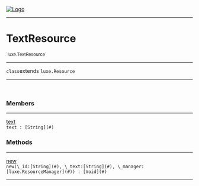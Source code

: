 
[![Logo](../../images/logo.png)](../../api/index.html)

---



<h1>TextResource</h1>
<small>`luxe.TextResource`</small>



---

`class`extends <code><span>luxe.Resource</span></code>

---

&nbsp;
&nbsp;



<h3>Members</h3> <hr/><span class="member apipage">
                <a name="text"><a class="lift" href="#text">text</a></a><div class="clear"></div><code class="signature apipage">text : [String](#)</code><br/></span>
            <span class="small_desc_flat"></span>





<h3>Methods</h3> <hr/><span class="method apipage">
            <a name="new"><a class="lift" href="#new">new</a></a> <div class="clear"></div><code class="signature apipage">new(\_id:[String](#)<span></span>, \_text:[String](#)<span></span>, \_manager:[luxe.ResourceManager](#)<span></span>) : [Void](#)</code><br/><span class="small_desc_flat"></span>
        </span>
    





---

&nbsp;
&nbsp;
&nbsp;
&nbsp;
